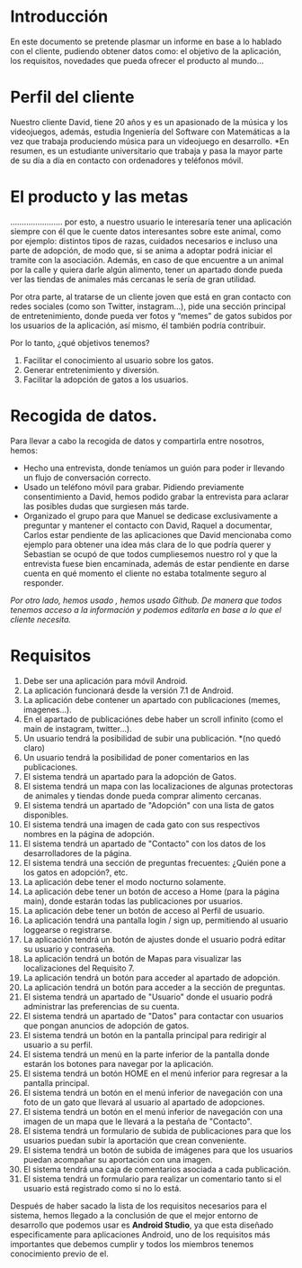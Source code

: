 # Introducción

En este documento se pretende plasmar un informe en base a lo hablado con el cliente, pudiendo obtener datos como: el objetivo de la aplicación, los requisitos, novedades que pueda ofrecer el producto al mundo…

# Perfil del cliente 
Nuestro cliente David, tiene 20 años y es un apasionado de la música y los videojuegos, además, estudia Ingeniería del Software con Matemáticas a la vez que trabaja produciendo música para un videojuego en desarrollo. 
*En resumen, es un estudiante universitario que trabaja y pasa la mayor parte de su día a día en contacto con ordenadores y teléfonos móvil.

# El producto y las metas
………..............
por esto, a nuestro usuario le interesaría tener una aplicación siempre con él que le cuente datos interesantes sobre este animal, como por ejemplo: distintos tipos de razas, cuidados necesarios e incluso una parte de adopción, de modo que, si se anima a adoptar podrá iniciar el tramite con la asociación. 
Además, en caso de que encuentre a un animal por la calle y quiera darle algún alimento, tener un apartado donde pueda ver las tiendas de animales más cercanas le sería de gran utilidad. 

Por otra parte, al tratarse de un cliente joven que está en gran contacto con redes sociales (como son Twitter, instagram…), pide una sección principal de entretenimiento, donde pueda ver fotos y “memes” de gatos subidos por los usuarios de la aplicación, así mismo, él también podría contribuir.

Por lo tanto, ¿qué objetivos tenemos? 
1. Facilitar el conocimiento al usuario sobre los gatos.
2. Generar entretenimiento y diversión.
3. Facilitar la adopción de gatos a los usuarios. 


# Recogida de datos.
Para llevar a cabo la recogida de datos y compartirla entre nosotros, hemos:
* Hecho una entrevista, donde teníamos un guión para poder ir llevando un flujo de conversación correcto.
* Usado un teléfono móvil para grabar. Pidiendo previamente consentimiento a David, hemos podido grabar la entrevista para aclarar las posibles dudas que surgiesen más tarde.
* Organizado el grupo para que Manuel se dedicase exclusivamente a preguntar y mantener el contacto con David, Raquel a documentar, Carlos estar pendiente de las aplicaciones que David mencionaba como ejemplo para obtener una idea más clara de lo que podría querer y Sebastian se ocupó de que todos cumpliesemos nuestro rol y que la entrevista fuese bien encaminada, además de estar pendiente en darse cuenta en qué momento el cliente no estaba totalmente seguro al responder.

*Por otro lado, hemos usado , hemos usado Github. De manera que todos tenemos acceso a la información y podemos editarla en base a lo que el cliente necesita.*


# Requisitos

1. Debe ser una aplicación para móvil Android.
2. La aplicación funcionará desde la versión 7.1 de Android.
2. La aplicación debe contener un apartado con publicaciones (memes, imagenes...).
3. En el apartado de publicaciónes debe haber un scroll infinito (como el main de instagram, twitter...).
4. Un usuario  tendrá la posibilidad de subir una publicación. *(no quedó claro)
5. Un usuario tendrá la posibilidad de poner comentarios en las publicaciones. 
6. El sistema tendrá un apartado para la adopción de Gatos.
7. El sistema tendrá un mapa con las localizaciones de algunas protectoras de animales y tiendas donde pueda comprar alimento cercanas.
8. El sistema tendrá un apartado de "Adopción" con una lista de gatos disponibles.
9. El sistema tendrá una imagen de cada gato con sus respectivos nombres en la página de adopción.
10. El sistema tendrá un apartado de "Contacto" con los datos de los desarrolladores de la página.
11. El sistema tendrá una sección de preguntas frecuentes: ¿Quién pone a los gatos en adopción?, etc.  
12. La aplicación debe tener el modo nocturno solamente.
13. La aplicación debe tener un botón de acceso a Home (para la página main), donde estarán todas las publicaciones por usuarios.
14. La aplicación debe tener un botón de acceso al Perfil de usuario. 
15. La aplicación tendrá una pantalla login / sign up, permitiendo al usuario loggearse o registrarse.
16. La aplicación tendrá un botón de ajustes donde el usuario podrá editar su usuario y contraseña.
17. La aplicación tendrá un botón de Mapas para visualizar las localizaciones del Requisito 7.
18. La aplicación tendrá un botón para acceder al apartado de adopción.
19. La aplicación tendrá un botón para acceder a la sección de preguntas.
20. El sistema tendrá un apartado de "Usuario" donde el usuario podrá administrar las preferencias de su cuenta.
21. El sistema tendrá un apartado de "Datos" para contactar con usuarios que pongan anuncios de adopción de gatos.
22. El sistema tendrá un botón en la pantalla principal para redirigir al usuario a su perfil.
23. El sistema tendrá un menú en la parte inferior de la pantalla donde estarán los botones para navegar por la aplicación.
24. El sistema tendrá un botón HOME en el menú inferior para regresar a la pantalla principal. 
25. El sistema tendrá un botón en el menú inferior de navegación con una foto de un gato que llevará al usuario al apartado de adopciones.
26. El sistema tendrá un botón en el menú inferior de navegación con una imagen de un mapa que le llevará a la pestaña de "Contacto".
27. El sistema tendrá un formulario de subida de publicaciones para que los usuarios puedan subir la aportación que crean conveniente.
28. El sistema tendrá un botón de subida de imágenes para que los usuarios puedan acompañar su aportación con una imagen.
29. El sistema tendrá una caja de comentarios asociada a cada publicación.
30. El sistema tendrá un formulario para realizar un comentario tanto si el usuario está registrado como si no lo está. 

Después de haber sacado la lista de los requisitos necesarios para el sistema, hemos llegado a la conclusión de que el mejor entorno de desarrollo que podemos usar es **Android Studio**, ya que esta diseñado especificamente para aplicaciones Android, uno de los requisitos más importantes que debemos cumplir y todos los miembros tenemos conocimiento previo de el. 
